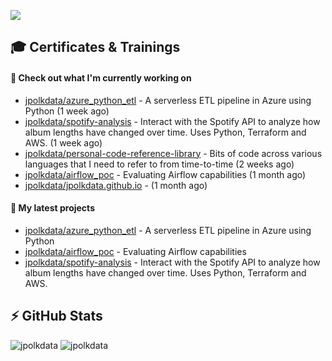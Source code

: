 <a href=""><img align="center" src="https://komarev.com/ghpvc/?username=jpolkdata" /></a>




## 🎓 Certificates & Trainings
<!--START_SECTION:badges-->
<!--END_SECTION:badges-->


#### 👷 Check out what I'm currently working on

- [jpolkdata/azure_python_etl](https://github.com/jpolkdata/azure_python_etl) - A serverless ETL pipeline in Azure using Python (1 week ago)
- [jpolkdata/spotify-analysis](https://github.com/jpolkdata/spotify-analysis) - Interact with the Spotify API to analyze how album lengths have changed over time. Uses Python, Terraform and AWS. (1 week ago)
- [jpolkdata/personal-code-reference-library](https://github.com/jpolkdata/personal-code-reference-library) - Bits of code across various languages that I need to refer to from time-to-time (2 weeks ago)
- [jpolkdata/airflow_poc](https://github.com/jpolkdata/airflow_poc) - Evaluating Airflow capabilities (1 month ago)
- [jpolkdata/jpolkdata.github.io](https://github.com/jpolkdata/jpolkdata.github.io) -  (1 month ago)

#### 🌱 My latest projects

- [jpolkdata/azure_python_etl](https://github.com/jpolkdata/azure_python_etl) - A serverless ETL pipeline in Azure using Python
- [jpolkdata/airflow_poc](https://github.com/jpolkdata/airflow_poc) - Evaluating Airflow capabilities
- [jpolkdata/spotify-analysis](https://github.com/jpolkdata/spotify-analysis) - Interact with the Spotify API to analyze how album lengths have changed over time. Uses Python, Terraform and AWS.

## ⚡ GitHub Stats

![jpolkdata](https://github-readme-stats.vercel.app/api?username=jpolkdata&show_icons=true&theme=tokyonight&bg_color=40,1B1D77,130874,5127A4&hide=contribs,issues)
![jpolkdata](https://github-readme-stats.vercel.app/api/top-langs/?username=jpolkdata&layout=compact&theme=tokyonight&bg_color=40,1B1D77,130874,5127A4)
